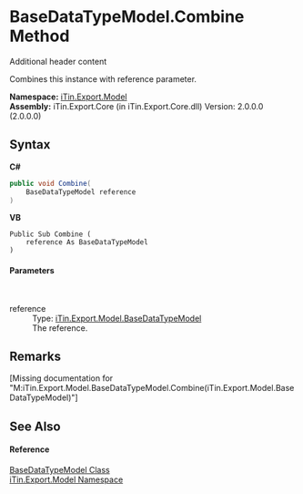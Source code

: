 # BaseDataTypeModel.Combine Method 
Additional header content 

Combines this instance with reference parameter.

**Namespace:**&nbsp;<a href="N_iTin_Export_Model">iTin.Export.Model</a><br />**Assembly:**&nbsp;iTin.Export.Core (in iTin.Export.Core.dll) Version: 2.0.0.0 (2.0.0.0)

## Syntax

**C#**<br />
``` C#
public void Combine(
	BaseDataTypeModel reference
)
```

**VB**<br />
``` VB
Public Sub Combine ( 
	reference As BaseDataTypeModel
)
```


#### Parameters
&nbsp;<dl><dt>reference</dt><dd>Type: <a href="T_iTin_Export_Model_BaseDataTypeModel">iTin.Export.Model.BaseDataTypeModel</a><br />The reference.</dd></dl>

## Remarks
\[Missing <remarks> documentation for "M:iTin.Export.Model.BaseDataTypeModel.Combine(iTin.Export.Model.BaseDataTypeModel)"\]

## See Also


#### Reference
<a href="T_iTin_Export_Model_BaseDataTypeModel">BaseDataTypeModel Class</a><br /><a href="N_iTin_Export_Model">iTin.Export.Model Namespace</a><br />